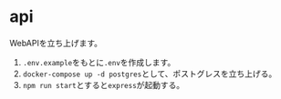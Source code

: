 # api

WebAPIを立ち上げます。

1. `.env.example`をもとに`.env`を作成します。
1. `docker-compose up -d postgres`として、ポストグレスを立ち上げる。
1. `npm run start`とすると`express`が起動する。
